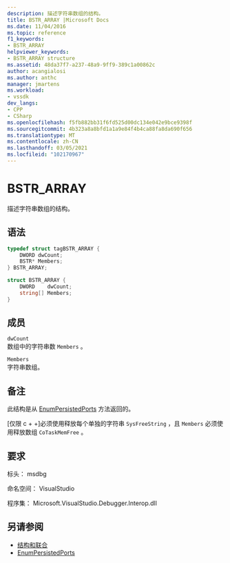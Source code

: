 ```yaml
---
description: 描述字符串数组的结构。
title: BSTR_ARRAY |Microsoft Docs
ms.date: 11/04/2016
ms.topic: reference
f1_keywords:
- BSTR_ARRAY
helpviewer_keywords:
- BSTR_ARRAY structure
ms.assetid: 48da37f7-a237-48a9-9ff9-389c1a00862c
author: acangialosi
ms.author: anthc
manager: jmartens
ms.workload:
- vssdk
dev_langs:
- CPP
- CSharp
ms.openlocfilehash: f5fb882bb31f6fd525d00dc134e042e9bce9398f
ms.sourcegitcommit: 4b323a8a8bfd1a1a9e84f4b4ca88fa8da690f656
ms.translationtype: MT
ms.contentlocale: zh-CN
ms.lasthandoff: 03/05/2021
ms.locfileid: "102170967"
---
```

# <a name="bstr_array"></a>BSTR_ARRAY
描述字符串数组的结构。

## <a name="syntax"></a>语法

```cpp
typedef struct tagBSTR_ARRAY {
    DWORD dwCount;
    BSTR* Members;
} BSTR_ARRAY;
```

```csharp
struct BSTR_ARRAY {
    DWORD    dwCount;
    string[] Members;
}
```

## <a name="members"></a>成员
`dwCount`\
数组中的字符串数 `Members` 。

`Members`\
字符串数组。

## <a name="remarks"></a>备注
此结构是从 [EnumPersistedPorts](../../../extensibility/debugger/reference/idebugportsupplier3-enumpersistedports.md) 方法返回的。

 [仅限 c + +]必须使用释放每个单独的字符串 `SysFreeString` ，且 `Members` 必须使用释放数组 `CoTaskMemFree` 。

## <a name="requirements"></a>要求
标头： msdbg

命名空间： VisualStudio

程序集： Microsoft.VisualStudio.Debugger.Interop.dll

## <a name="see-also"></a>另请参阅
- [结构和联合](../../../extensibility/debugger/reference/structures-and-unions.md)
- [EnumPersistedPorts](../../../extensibility/debugger/reference/idebugportsupplier3-enumpersistedports.md)
